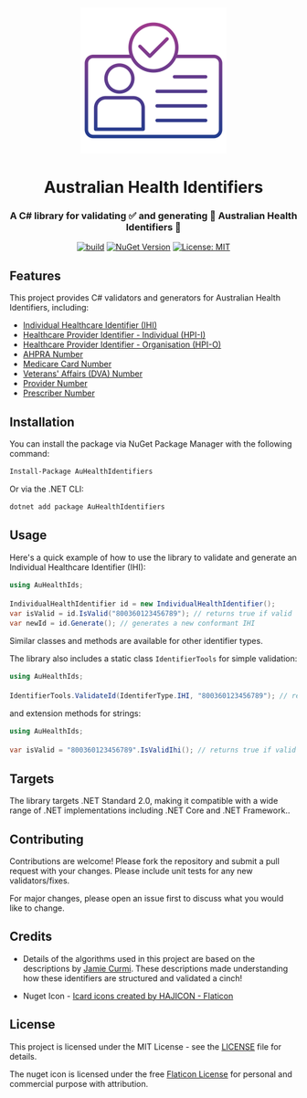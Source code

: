 ﻿<div align="center">

<img src="https://raw.githubusercontent.com/pgodwin/au-health-identifiers/master/package.png" alt="AuHealthIdentifiers" width="256"/><br />
# Australian Health Identifiers


### A C# library for validating ✅ and generating 📃 Australian Health Identifiers 🪪

[![build](https://github.com/pgodwin/au-health-identifiers/actions/workflows/build.yml/badge.svg)](https://github.com/pgodwin/au-health-identifiers/actions/workflows/build.yml)
[![NuGet Version](https://img.shields.io/nuget/v/AuHealthIdentifiers.svg?style=flat)](https://www.nuget.org/packages/AuHealthIdentifiers/)
[![License: MIT](https://img.shields.io/badge/License-MIT-yellow.svg)](https://opensource.org/licenses/MIT)

</div>

## Features
This project provides C# validators and generators for Australian Health Identifiers, including:

 - [Individual Healthcare Identifier (IHI)](https://www.servicesaustralia.gov.au/individual-healthcare-identifiers)
 - [Healthcare Provider Identifier - Individual (HPI-I)](https://www.servicesaustralia.gov.au/healthcare-identifiers-service-for-health-professionals)
 - [Healthcare Provider Identifier - Organisation (HPI-O)](https://www.servicesaustralia.gov.au/how-to-apply-for-hi-service-for-organisations)
 - [AHPRA Number](https://www.ahpra.gov.au/Registration/Registers-of-Practitioners.aspx)
 - [Medicare Card Number](https://www.servicesaustralia.gov.au/medicare-card)
 - [Veterans' Affairs (DVA) Number](https://www.dva.gov.au)
 - [Provider Number](https://www.servicesaustralia.gov.au/provider-and-prescriber-numbers?context=20)
 - [Prescriber Number](https://www.servicesaustralia.gov.au/provider-and-prescriber-numbers?context=20)

## Installation
You can install the package via NuGet Package Manager with the following command:
```bash
Install-Package AuHealthIdentifiers
```
Or via the .NET CLI:
```bash
dotnet add package AuHealthIdentifiers
```

## Usage
Here's a quick example of how to use the library to validate and generate an Individual Healthcare Identifier (IHI):
```csharp
using AuHealthIds;

IndividualHealthIdentifier id = new IndividualHealthIdentifier();
var isValid = id.IsValid("800360123456789"); // returns true if valid
var newId = id.Generate(); // generates a new conformant IHI
```
Similar classes and methods are available for other identifier types.

The library also includes a static class `IdentifierTools` for simple validation:
```csharp
using AuHealthIds;

IdentifierTools.ValidateId(IdentiferType.IHI, "800360123456789"); // returns true if valid

```

and extension methods for strings:
```csharp
using AuHealthIds;

var isValid = "800360123456789".IsValidIhi(); // returns true if valid
```

## Targets
The library targets .NET Standard 2.0, making it compatible with a wide range of .NET implementations including .NET Core and .NET Framework..

## Contributing
Contributions are welcome! Please fork the repository and submit a pull request with your changes. Please include unit tests for any new validators/fixes.

For major changes, please open an issue first to discuss what you would like to change.


## Credits
 - Details of the algorithms used in this project are based on the descriptions by [Jamie Curmi](https://curmi.com/australian-health-identifiers/). 
   These descriptions made understanding how these identifiers are structured and validated a cinch!

 - Nuget Icon - <a href="https://www.flaticon.com/free-icons/icard" title="icard icons">Icard icons created by HAJICON - Flaticon</a>

## License

This project is licensed under the MIT License - see the [LICENSE](LICENSE) file for details.

The nuget icon is licensed under the free [Flaticon License](https://www.flaticon.com/legal) for personal and commercial purpose with attribution.
